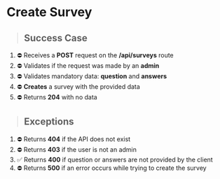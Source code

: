 # Create Survey

> ## Success Case

1. ⛔️ Receives a **POST** request on the **/api/surveys** route
2. ⛔️ Validates if the request was made by an **admin**
3. ⛔️ Validates mandatory data: **question** and **answers**
4. ⛔️ **Creates** a survey with the provided data
5. ⛔️ Returns **204** with no data

> ## Exceptions

1. ⛔️ Returns **404** if the API does not exist
2. ⛔️ Returns **403** if the user is not an admin
3. ✅ Returns **400** if question or answers are not provided by the client
4. ⛔️ Returns **500** if an error occurs while trying to create the survey
